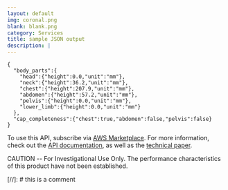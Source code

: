 ```yaml
---
layout: default
img: coronal.png
blank: blank.png
category: Services
title: sample JSON output
description: |
---
```


  ```
  {
    "body_parts":{
      "head":{"height":0.0,"unit":"mm"},
      "neck":{"height":36.2,"unit":"mm"},
      "chest":{"height":207.9,"unit":"mm"},
      "abdomen":{"height":57.2,"unit":"mm"},
      "pelvis":{"height":0.0,"unit":"mm"},
      "lower_limb":{"height":0.0,"unit":"mm"}
    },
    "cap_completeness":{"chest":true,"abdomen":false,"pelvis":false}
  }
  ```

To use this API, subscribe via [AWS Marketplace](https://aws.amazon.com/marketplace/pp/prodview-wfdmcre64w564).  For more information, check out the [API documentation](https://github.com/sawtellellc/apis/tree/main/ct-scan-body-part-detector/docs#api-lnk), as well as the [technical paper](https://github.com/sawtellellc/apis/tree/main/ct-scan-body-part-detector/docs#paper-lnk).

CAUTION -- For Investigational Use Only. The performance characteristics of this product have not been established.

[//]: # this is a comment



